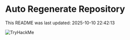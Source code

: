 # Auto Regenerate Repository

This README was last updated: 2025-10-10 22:42:13

 ![TryHackMe](https://tryhackme.com/badge/533634)